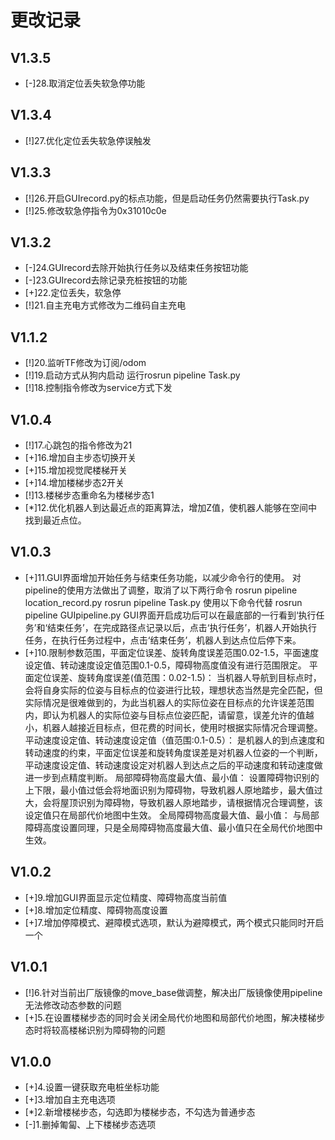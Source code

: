 # 更改记录
## V1.3.5
- [-]28.取消定位丢失软急停功能
## V1.3.4
- [!]27.优化定位丢失软急停误触发
## V1.3.3
- [!]26.开启GUIrecord.py的标点功能，但是启动任务仍然需要执行Task.py
- [!]25.修改软急停指令为0x31010c0e

## V1.3.2
- [-]24.GUIrecord去除开始执行任务以及结束任务按钮功能
- [-]23.GUIrecord去除记录充桩按钮的功能
- [+]22.定位丢失，软急停
- [!]21.自主充电方式修改为二维码自主充电

## V1.1.2
- [!]20.监听TF修改为订阅/odom
- [!]19.启动方式从狗内启动 运行rosrun pipeline Task.py
- [!]18.控制指令修改为service方式下发

## V1.0.4
- [!]17.心跳包的指令修改为21
- [+]16.增加自主步态切换开关
- [+]15.增加视觉爬楼梯开关
- [+]14.增加楼梯步态2开关
- [!]13.楼梯步态重命名为楼梯步态1
- [*]12.优化机器人到达最近点的距离算法，增加Z值，使机器人能够在空间中找到最近点位。

## V1.0.3
- [+]11.GUI界面增加开始任务与结束任务功能，以减少命令行的使用。
        对pipeline的使用方法做出了调整，取消了以下两行命令
        rosrun pipeline location_record.py
        rosrun pipeline Task.py
        使用以下命令代替
        rosrun pipeline GUIpipeline.py
        GUI界面开启成功后可以在最底部的一行看到‘执行任务’和‘结束任务’，在完成路径点记录以后，点击‘执行任务’，机器人开始执行任务，在执行任务过程中，点击‘结束任务’，机器人到达点位后停下来。
- [+]10.限制参数范围，平面定位误差、旋转角度误差范围0.02-1.5，平面速度设定值、转动速度设定值范围0.1-0.5，障碍物高度值没有进行范围限定。
    平面定位误差、旋转角度误差(值范围：0.02-1.5)：
        当机器人导航到目标点时，会将自身实际的位姿与目标点的位姿进行比较，理想状态当然是完全匹配，但实际情况是很难做到的，为此当机器人的实际位姿在目标点的允许误差范围内，即认为机器人的实际位姿与目标点位姿匹配，请留意，误差允许的值越小，机器人越接近目标点，但花费的时间长，使用时根据实际情况合理调整。
    平动速度设定值、转动速度设定值（值范围:0.1-0.5）：
        是机器人的到点速度和转动速度的约束，平面定位误差和旋转角度误差是对机器人位姿的一个判断，平动速度设定值、转动速度设定对机器人到达点之后的平动速度和转动速度做进一步到点精度判断。
    局部障碍物高度最大值、最小值：
        设置障碍物识别的上下限，最小值过低会将地面识别为障碍物，导致机器人原地踏步，最大值过大，会将屋顶识别为障碍物，导致机器人原地踏步，请根据情况合理调整，该设定值只在局部代价地图中生效。
    全局障碍物高度最大值、最小值：
        与局部障碍高度设置同理，只是全局障碍物高度最大值、最小值只在全局代价地图中生效。

## V1.0.2
- [+]9.增加GUI界面显示定位精度、障碍物高度当前值
- [+]8.增加定位精度、障碍物高度设置
- [+]7.增加停障模式、避障模式选项，默认为避障模式，两个模式只能同时开启一个
## V1.0.1
- [!]6.针对当前出厂版镜像的move_base做调整，解决出厂版镜像使用pipeline无法修改动态参数的问题
- [+]5.在设置楼梯步态的同时会关闭全局代价地图和局部代价地图，解决楼梯步态时将较高楼梯识别为障碍物的问题
## V1.0.0
- [+]4.设置一键获取充电桩坐标功能
- [+]3.增加自主充电选项
- [*]2.新增楼梯步态，勾选即为楼梯步态，不勾选为普通步态
- [-]1.删掉匍匐、上下楼梯步态选项
